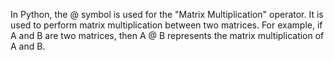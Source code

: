 In Python, the @ symbol is used for the "Matrix Multiplication" operator. It is used to perform matrix multiplication between two matrices. For example, if A and B are two matrices, then A @ B represents the matrix multiplication of A and B.